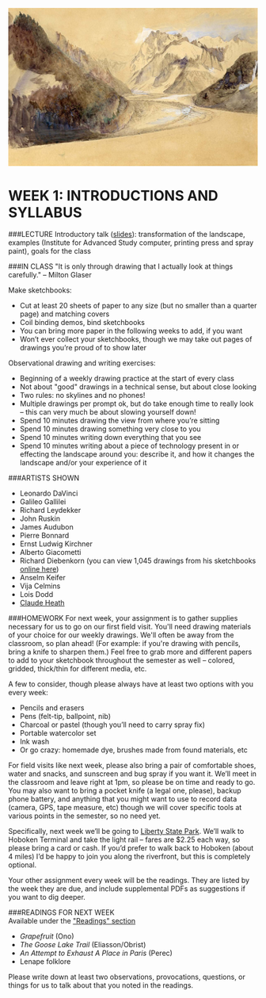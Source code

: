 ![Drawing by John Ruskin](https://raw.githubusercontent.com/jeffThompson/TechnologyAndTheLandscape/master/Images/Week01/JohnRuskin_ChamonixMerDeGlace.jpg)

WEEK 1: INTRODUCTIONS AND SYLLABUS
====

###LECTURE
Introductory talk ([slides](https://github.com/jeffThompson/TechnologyAndTheLandscape/blob/master/Lectures/IntroToTechnologyAndTheLansdcape.pdf)): transformation of the landscape, examples (Institute for Advanced Study computer, printing press and spray paint), goals for the class

###IN CLASS
"It is only through drawing that I actually look at things carefully." – Milton Glaser

Make sketchbooks:

* Cut at least 20 sheets of paper to any size (but no smaller than a quarter page) and matching covers  
* Coil binding demos, bind sketchbooks  
* You can bring more paper in the following weeks to add, if you want  
* Won’t ever collect your sketchbooks, though we may take out pages of drawings you’re proud of to show later  

Observational drawing and writing exercises:

* Beginning of a weekly drawing practice at the start of every class  
* Not about "good" drawings in a technical sense, but about close looking  
* Two rules: no skylines and no phones!  
* Multiple drawings per prompt ok, but do take enough time to really look – this can very much be about slowing yourself down!  
* Spend 10 minutes drawing the view from where you’re sitting  
* Spend 10 minutes drawing something very close to you  
* Spend 10 minutes writing down everything that you see  
* Spend 10 minutes writing about a piece of technology present in or effecting the landscape around you: describe it, and how it changes the landscape and/or your experience of it  

###ARTISTS SHOWN
* Leonardo DaVinci  
* Galileo Gallilei  
* Richard Leydekker  
* John Ruskin  
* James Audubon  
* Pierre Bonnard  
* Ernst Ludwig Kirchner  
* Alberto Giacometti  
* Richard Diebenkorn (you can view 1,045 drawings from his sketchbooks [online here](http://museum.stanford.edu/diebenkornsketchbooks))  
* Anselm Keifer  
* Vija Celmins  
* Lois Dodd  
* [Claude Heath](http://www.claudeheath.com)  

###HOMEWORK
For next week, your assignment is to gather supplies necessary for us to go on our first field visit. You'll need drawing materials of your choice for our weekly drawings. We'll often be away from the classroom, so plan ahead! (For example: if you're drawing with pencils, bring a knife to sharpen them.) Feel free to grab more and different papers to add to your sketchbook throughout the semester as well – colored, gridded, thick/thin for different media, etc.

A few to consider, though please always have at least two options with you every week:

* Pencils and erasers  
* Pens (felt-tip, ballpoint, nib)  
* Charcoal or pastel (though you’ll need to carry spray fix)  
* Portable watercolor set  
* Ink wash  
* Or go crazy: homemade dye, brushes made from found materials, etc  

For field visits like next week, please also bring a pair of comfortable shoes, water and snacks, and sunscreen and bug spray if you want it. We’ll meet in the classroom and leave right at 1pm, so please be on time and ready to go. You may also want to bring a pocket knife (a legal one, please), backup phone battery, and anything that you might want to use to record data (camera, GPS, tape measure, etc) though we will cover specific tools at various points in the semester, so no need yet.

Specifically, next week we’ll be going to [Liberty State Park](https://goo.gl/maps/a3oiR6x2f1E2). We’ll walk to Hoboken Terminal and take the light rail – fares are $2.25 each way, so please bring a card or cash. If you’d prefer to walk back to Hoboken (about 4 miles) I’d be happy to join you along the riverfront, but this is completely optional.

Your other assignment every week will be the readings. They are listed by the week they are due, and include supplemental PDFs as suggestions if you want to dig deeper.

###READINGS FOR NEXT WEEK  
Available under the ["Readings" section](https://github.com/jeffThompson/TechnologyAndTheLandscape/tree/master/Readings/Week02_Observation)
* *Grapefruit* (Ono)  
* *The Goose Lake Trail* (Eliasson/Obrist)  
* *An Attempt to Exhaust A Place in Paris* (Perec)  
* Lenape folklore  

Please write down at least two observations, provocations, questions, or things for us to talk about that you noted in the readings.
